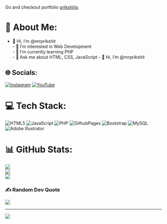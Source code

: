 Go and checkout portfolio [prikshitjs](http://github.com)
# 💫 About Me:
- 👋 Hi, I’m @mrprikshit<br>- 👀 I’m interested in Web Development<br>- 🌱 I’m currently learning PHP<br>- 💬 Ask me about HTML, CSS, JavaScript - 👋 Hi, I’m @mrprikshit


## 🌐 Socials:
[![Instagram](https://img.shields.io/badge/Instagram-%23E4405F.svg?logo=Instagram&logoColor=white)](https://instagram.com/prikshit_97) [![YouTube](https://img.shields.io/badge/YouTube-%23FF0000.svg?logo=YouTube&logoColor=white)](https://youtube.com/@prikshitxcode) 

# 💻 Tech Stack:
![HTML5](https://img.shields.io/badge/html5-%23E34F26.svg?style=for-the-badge&logo=html5&logoColor=white) ![JavaScript](https://img.shields.io/badge/javascript-%23323330.svg?style=for-the-badge&logo=javascript&logoColor=%23F7DF1E) ![PHP](https://img.shields.io/badge/php-%23777BB4.svg?style=for-the-badge&logo=php&logoColor=white) ![GithubPages](https://img.shields.io/badge/github%20pages-121013?style=for-the-badge&logo=github&logoColor=white) ![Bootstrap](https://img.shields.io/badge/bootstrap-%238511FA.svg?style=for-the-badge&logo=bootstrap&logoColor=white) ![MySQL](https://img.shields.io/badge/mysql-4479A1.svg?style=for-the-badge&logo=mysql&logoColor=white) ![Adobe Illustrator](https://img.shields.io/badge/adobe%20illustrator-%23FF9A00.svg?style=for-the-badge&logo=adobe%20illustrator&logoColor=white)
# 📊 GitHub Stats:
![](https://github-readme-stats.vercel.app/api?username=mrprikshit&theme=dark&hide_border=false&include_all_commits=true&count_private=true)<br/>
![](https://github-readme-streak-stats.herokuapp.com/?user=mrprikshit&theme=dark&hide_border=false)<br/>
![](https://github-readme-stats.vercel.app/api/top-langs/?username=mrprikshit&theme=dark&hide_border=false&include_all_commits=true&count_private=true&layout=compact)

### ✍️ Random Dev Quote
![](https://quotes-github-readme.vercel.app/api?type=horizontal&theme=radical)

---
[![](https://visitcount.itsvg.in/api?id=mrprikshit&icon=2&color=0)](https://visitcount.itsvg.in)

<!-- Proudly created with GPRM ( https://gprm.itsvg.in ) -->
